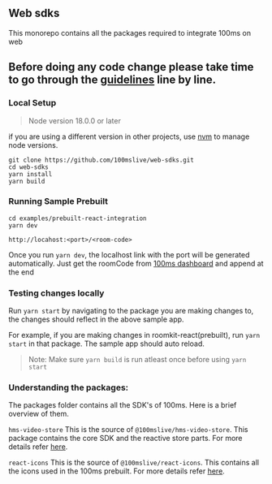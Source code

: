 ## Web sdks

This monorepo contains all the packages required to integrate 100ms on web

## Before doing any code change please take time to go through the [guidelines](./DEVELOPER.MD) line by line.

### Local Setup

> Node version 18.0.0 or later

if you are using a different version in other projects, use [nvm](https://github.com/nvm-sh/nvm?tab=readme-ov-file#installing-and-updating) to manage node versions.


```
git clone https://github.com/100mslive/web-sdks.git
cd web-sdks
yarn install
yarn build
```

### Running Sample Prebuilt

```
cd examples/prebuilt-react-integration
yarn dev
```

`http://locahost:<port>/<room-code>`

Once you run `yarn dev`, the localhost link with the port will be generated automatically. Just get the roomCode from [100ms dashboard](https://dashboard.100ms.live) and append at the end


### Testing changes locally
Run `yarn start` by navigating to the package you are making changes to, the changes should reflect in the above sample app.

For example, if you are making changes in roomkit-react(prebuilt), run `yarn start` in that package. The sample app should auto reload.

> Note: Make sure `yarn build` is run atleast once before using `yarn start`

### Understanding the packages:
The packages folder contains all the SDK's of 100ms. Here is a brief overview of them.

`hms-video-store` 
This is the source of `@100mslive/hms-video-store`. 
This package contains the core SDK and the reactive store parts. 
For more details refer [here](https://github.com/100mslive/web-sdks/blob/main/packages/hms-video-store/README.md).

`react-icons`
This is the source of `@100mslive/react-icons`.
This contains all the icons used in the 100ms prebuilt.
For more details refer [here](https://github.com/100mslive/web-sdks/blob/main/packages/react-icons/README.md).


